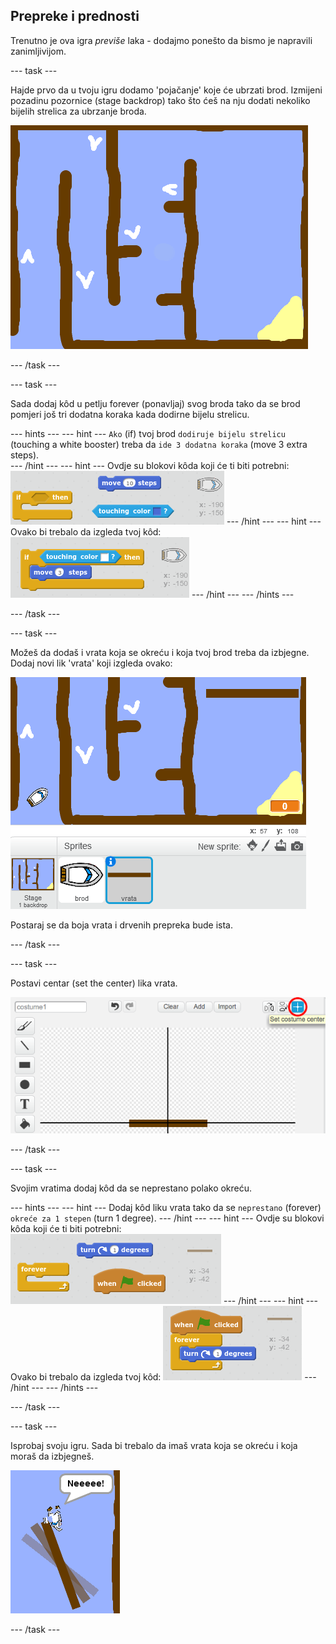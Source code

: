 ## Prepreke i prednosti

Trenutno je ova igra *previše* laka - dodajmo ponešto da bismo je napravili zanimljivijom.

--- task ---

Hajde prvo da u tvoju igru dodamo 'pojačanje' koje će ubrzati brod. Izmijeni pozadinu pozornice (stage backdrop) tako što ćeš na nju dodati nekoliko bijelih strelica za ubrzanje broda.

![screenshot](images/boat-boost.png)

--- /task ---

--- task ---

Sada dodaj kôd u petlju forever (ponavljaj) svog broda tako da se brod pomjeri još tri dodatna koraka kada dodirne bijelu strelicu.

--- hints --- --- hint --- `Ako` (if) tvoj brod `dodiruje bijelu strelicu` (touching a white booster) treba da `ide 3 dodatna koraka` (move 3 extra steps).  
--- /hint --- --- hint --- Ovdje su blokovi kôda koji će ti biti potrebni: ![screenshot](images/boat-boost-blocks.png) --- /hint --- --- hint --- Ovako bi trebalo da izgleda tvoj kôd: ![screenshot](images/boat-boost-code.png) --- /hint --- --- /hints ---

--- /task ---

--- task ---

Možeš da dodaš i vrata koja se okreću i koja tvoj brod treba da izbjegne. Dodaj novi lik 'vrata' koji izgleda ovako:

![screenshot](images/boat-gate.png)

Postaraj se da boja vrata i drvenih prepreka bude ista.

--- /task ---

--- task ---

Postavi centar (set the center) lika vrata.

![screenshot](images/boat-center.png)

--- /task ---

--- task ---

Svojim vratima dodaj kôd da se neprestano polako okreću.

--- hints --- --- hint --- Dodaj kôd liku vrata tako da se `neprestano` (forever) `okreće za 1 stepen` (turn 1 degree). --- /hint --- --- hint --- Ovdje su blokovi kôda koji će ti biti potrebni: ![screenshot](images/boat-spin-blocks.png) --- /hint --- --- hint --- Ovako bi trebalo da izgleda tvoj kôd: ![screenshot](images/boat-spin-code.png) --- /hint --- --- /hints ---

--- /task ---

--- task ---

Isprobaj svoju igru. Sada bi trebalo da imaš vrata koja se okreću i koja moraš da izbjegneš.

![screenshot](images/boat-gate-test.png)

--- /task ---